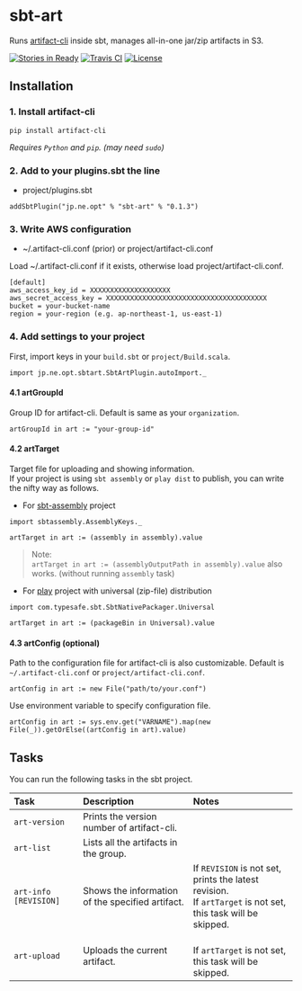 
# sbt-art

Runs [artifact-cli](https://github.com/mogproject/artifact-cli) inside sbt, manages all-in-one jar/zip artifacts in S3.

[![Stories in Ready](https://badge.waffle.io/opt-tech/sbt-art.png?label=ready&title=Ready)](https://waffle.io/opt-tech/sbt-art)
[![Travis CI](https://travis-ci.org/opt-tech/sbt-art.svg?branch=master)](https://travis-ci.org/opt-tech/sbt-art)
[![License](https://img.shields.io/badge/license-Apache2-blue.svg)](http://choosealicense.com/licenses/apache-2.0/)


## Installation

### 1. Install artifact-cli

```
pip install artifact-cli
```

*Requires ```Python``` and ```pip```. (may need ```sudo```)*

### 2. Add to your plugins.sbt the line

- project/plugins.sbt

```
addSbtPlugin("jp.ne.opt" % "sbt-art" % "0.1.3")
```

### 3. Write AWS configuration

- ~/.artifact-cli.conf (prior) or project/artifact-cli.conf

Load ~/.artifact-cli.conf if it exists, otherwise load project/artifact-cli.conf.

```
[default]
aws_access_key_id = XXXXXXXXXXXXXXXXXXXX
aws_secret_access_key = XXXXXXXXXXXXXXXXXXXXXXXXXXXXXXXXXXXXXXXX
bucket = your-bucket-name
region = your-region (e.g. ap-northeast-1, us-east-1)
```

### 4. Add settings to your project

First, import keys in your ```build.sbt``` or ```project/Build.scala```.

```
import jp.ne.opt.sbtart.SbtArtPlugin.autoImport._
```

#### 4.1 artGroupId

Group ID for artifact-cli. Default is same as your ```organization```.

```
artGroupId in art := "your-group-id"
```

#### 4.2 artTarget

Target file for uploading and showing information.  
If your project is using ```sbt assembly``` or ```play dist``` to publish, you can write the nifty way as follows.

- For [sbt-assembly](https://github.com/sbt/sbt-assembly) project

```
import sbtassembly.AssemblyKeys._

artTarget in art := (assembly in assembly).value
```

> Note:  
> ```artTarget in art := (assemblyOutputPath in assembly).value``` also works.  (without running ```assembly``` task)

- For [play](https://www.playframework.com/) project with universal (zip-file) distribution

```
import com.typesafe.sbt.SbtNativePackager.Universal

artTarget in art := (packageBin in Universal).value
```

#### 4.3 artConfig (optional)

Path to the configuration file for artifact-cli is also customizable. Default is ```~/.artifact-cli.conf``` or ```project/artifact-cli.conf```.

```
artConfig in art := new File("path/to/your.conf")
```

Use environment variable to specify configuration file.

```
artConfig in art := sys.env.get("VARNAME").map(new File(_)).getOrElse((artConfig in art).value)
```

## Tasks

You can run the following tasks in the sbt project.

| Task | Description | Notes |
|:-----------|:------------|:------------|
| ```art-version```         |Prints the version number of artifact-cli.| |
| ```art-list```            |Lists all the artifacts in the group.| |
| ```art-info [REVISION]``` |Shows the information of the specified artifact.|If ```REVISION``` is not set, prints the latest revision.<br />If ```artTarget``` is not set, this task will be skipped.|
| ```art-upload``` |Uploads the current artifact.|<br />If ```artTarget``` is not set, this task will be skipped.|

